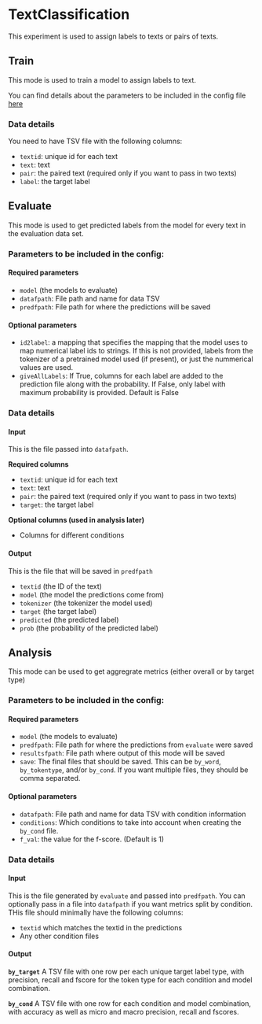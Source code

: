 # TextClassification 

This experiment is used to assign labels to texts or pairs of texts. 

## Train

This mode is used to train a model to assign labels to text. 

You can find details about the parameters to be included in the config file [here](https://github.com/forrestdavis/NLPScholar/tree/main?tab=readme-ov-file#config-details-for-train)

### Data details
You need to have TSV file with the following columns: 
- `textid`: unique id for each text
- `text`: text
- `pair`: the paired text (required only if you want to pass in two texts)
- `label`: the target label


## Evaluate

This mode is used to get predicted labels from the model for every text in the evaluation data set. 

### Parameters to be included in the config: 

#### Required parameters

- `model` (the models to evaluate)
- `datafpath`: File path and name for data TSV
- `predfpath`: File path for where the predictions will be saved

#### Optional parameters
- `id2label`: a mapping that specifies the mapping that the model uses to map numerical label ids to strings. If this is not provided, labels from the tokenizer of a pretrained model used (if present), or just the nummerical values are used. 
- `giveAllLabels`: If True, columns for each label are added to the prediction file along with the probability. If False, only label with maximum probability is provided. Default is False

### Data details

#### Input
This is the file passed into `datafpath`. 

**Required columns**
- `textid`: unique id for each text
- `text`: text
- `pair`: the paired text (required only if you want to pass in two texts)
- `target`: the target label

**Optional columns (used in analysis later)**
- Columns for different conditions



#### Output
This is the file that will be saved in `predfpath`

- `textid` (the ID of the text)
- `model` (the model the predictions come from)
- `tokenizer` (the tokenizer the model used)
- `target` (the target label)
- `predicted` (the predicted label)
- `prob` (the probability of the predicted label)





## Analysis

This mode can be used to get aggregrate metrics (either overall or by target type)

### Parameters to be included in the config: 

#### Required parameters

- `model` (the models to evaluate)
- `predfpath`: File path for where the predictions from `evaluate` were saved
- `resultsfpath`: File path where output of this mode will be saved
- `save`: The final files that should be saved. This can be `by_word`, `by_tokentype`, and/or `by_cond`. If you want multiple files, they should be comma separated. 

#### Optional parameters
- `datafpath`: File path and name for data TSV with condition information
- `conditions`: Which conditions to take into account when creating the `by_cond` file. 
- `f_val`: the value for the f-score. (Default is 1)


### Data details

#### Input
This is the file generated by `evaluate` and passed into `predfpath`. You can optionally pass in a file into `datafpath` if you want metrics split by condition. THis file should minimally have the following columns: 

- `textid` which matches the textid in the predictions
- Any other condition files


#### Output

**`by_target`**
A TSV file with one row per each unique target label type, with precision, recall and fscore for the token type for each condition and model combination. 

**`by_cond`**
A TSV file with one row for each condition and model combination, with accuracy as well as micro and macro precision, recall and fscores. 


